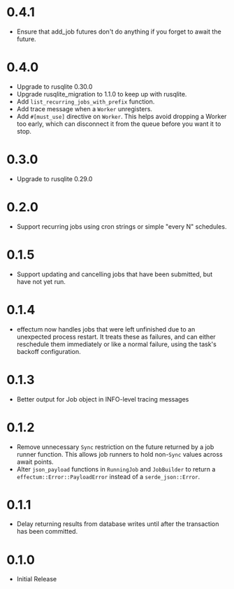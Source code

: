 # 0.4.1

- Ensure that add_job futures don't do anything if you forget to await the future.

# 0.4.0

- Upgrade to rusqlite 0.30.0
- Upgrade rusqlite_migration to 1.1.0 to keep up with rusqlite.
- Add `list_recurring_jobs_with_prefix` function. 
- Add trace message when a `Worker` unregisters.
- Add `#[must_use]` directive on `Worker`. This helps avoid dropping a Worker too early, which can disconnect it from
    the queue before you want it to stop.

# 0.3.0

- Upgrade to rusqlite 0.29.0

# 0.2.0

- Support recurring jobs using cron strings or simple "every N" schedules.

# 0.1.5

- Support updating and cancelling jobs that have been submitted, but have not yet run.

# 0.1.4

- effectum now handles jobs that were left unfinished due to an unexpected process restart. It treats these as failures,
    and can either reschedule them immediately or like a normal failure, using the task's backoff configuration.

# 0.1.3

- Better output for Job object in INFO-level tracing messages

# 0.1.2

- Remove unnecessary `Sync` restriction on the future returned by a job runner function. This allows job runners to hold
    non-`Sync` values across await points.
- Alter `json_payload` functions in `RunningJob` and `JobBuilder` to return a `effectum::Error::PayloadError` instead of a `serde_json::Error`.

# 0.1.1

- Delay returning results from database writes until after the transaction has been committed.

# 0.1.0

- Initial Release
